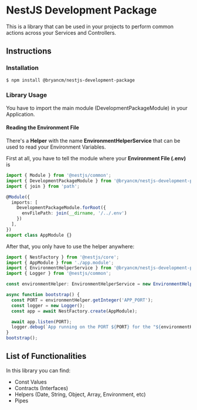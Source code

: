 # NestJS Development Package

This is a library that can be used in your projects to perform common actions across your Services and Controllers.


## Instructions

### Installation
```sh
$ npm install @bryancm/nestjs-development-package
```

### Library Usage
You have to import the main module (DevelopmentPackageModule) in your Application.

#### Reading the Environment File
There's a **Helper** with the name **EnvironmentHelperService** that can be used to read your Environment Variables.

First at all, you have to tell the module where your **Environment File (.env)** is

```ts
import { Module } from '@nestjs/common';
import { DevelopmentPackageModule } from '@bryancm/nestjs-development-package';
import { join } from 'path';

@Module({
  imports: [
    DevelopmentPackageModule.forRoot({
      envFilePath: join(__dirname, '/../.env')
    })
  ],
})
export class AppModule {}

```

After that, you only have to use the helper anywhere:

```ts
import { NestFactory } from '@nestjs/core';
import { AppModule } from './app.module';
import { EnvironmentHelperService } from '@bryancm/nestjs-development-package/helpers';
import { Logger } from '@nestjs/common';

const environmentHelper: EnvironmentHelperService = new EnvironmentHelperService();

async function bootstrap() {
  const PORT = environmentHelper.getInteger('APP_PORT');
  const logger = new Logger();
  const app = await NestFactory.create(AppModule);

  await app.listen(PORT);
  logger.debug(`App running on the PORT ${PORT} for the "${environmentHelper.getString('ENVIRONMENT')}" ENVIRONMENT`);
}
bootstrap();
```

## List of Functionalities

In this library you can find:

- Const Values
- Contracts (Interfaces)
- Helpers (Date, String, Object, Array, Environment, etc)
- Pipes